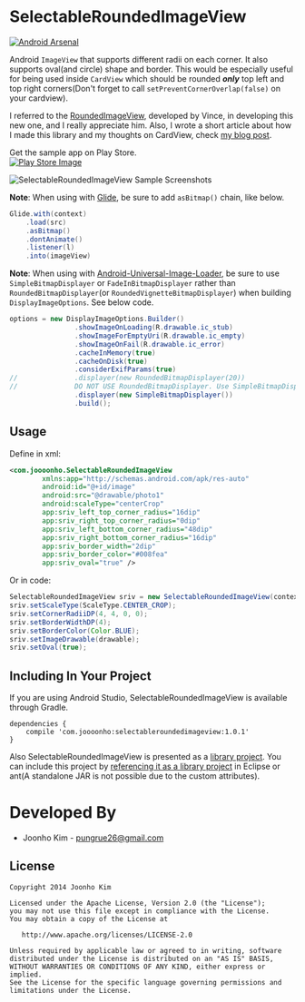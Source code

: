 SelectableRoundedImageView
==========================
[![Android Arsenal](https://img.shields.io/badge/Android%20Arsenal-SelectableRoundedImageView-brightgreen.svg?style=flat)](https://android-arsenal.com/details/1/1234)

Android <code>ImageView</code> that supports different radii on each corner. It also 
supports oval(and circle) shape and border. This would be especially useful for 
being used inside <code>CardView</code> which should be rounded <b><i>only</i></b> top left and 
top right corners(Don't forget to call <code>setPreventCornerOverlap(false)</code> on your cardview).

I referred to the [RoundedImageView][6], developed by Vince, in developing this new one, and I really appreciate him. Also, I wrote a short article about how I made this library and my thoughts on CardView, check [my blog post][5].

Get the sample app on Play Store.<br> [![Play Store Image](https://camo.githubusercontent.com/dc1ffe0e4d25c2c28a69423c3c78000ef7ee96bf/68747470733a2f2f646576656c6f7065722e616e64726f69642e636f6d2f696d616765732f6272616e642f656e5f6170705f7267625f776f5f34352e706e67)](https://play.google.com/store/apps/details?id=com.joooonho)

![SelectableRoundedImageView Sample Screenshots][1]

<b>Note</b>: When using with [Glide][9], be sure to add <code>asBitmap()</code> chain, like below.
```java
Glide.with(context)
    .load(src)
    .asBitmap()
    .dontAnimate()
    .listener(l)
    .into(imageView) 
```
<b>Note</b>: When using with [Android-Universal-Image-Loader][7], be sure to use <code>SimpleBitmapDisplayer</code> or <code>FadeInBitmapDisplayer</code> rather than <code>RoundedBitmapDisplayer</code>(or <code>RoundedVignetteBitmapDisplayer</code>) when building <code>DisplayImageOptions</code>. See below code.

```java
options = new DisplayImageOptions.Builder()
                .showImageOnLoading(R.drawable.ic_stub)
                .showImageForEmptyUri(R.drawable.ic_empty)
                .showImageOnFail(R.drawable.ic_error)
                .cacheInMemory(true)
                .cacheOnDisk(true)
                .considerExifParams(true)
//              .displayer(new RoundedBitmapDisplayer(20))
//              DO NOT USE RoundedBitmapDisplayer. Use SimpleBitmapDisplayer!
                .displayer(new SimpleBitmapDisplayer())
                .build();
```

Usage
----
Define in xml:

```xml
<com.joooonho.SelectableRoundedImageView
        xmlns:app="http://schemas.android.com/apk/res-auto"
        android:id="@+id/image"
        android:src="@drawable/photo1"
        android:scaleType="centerCrop"
        app:sriv_left_top_corner_radius="16dip"
        app:sriv_right_top_corner_radius="0dip"
        app:sriv_left_bottom_corner_radius="48dip"
        app:sriv_right_bottom_corner_radius="16dip"
        app:sriv_border_width="2dip"
        app:sriv_border_color="#008fea"
        app:sriv_oval="true" />
```

Or in code:

```java
SelectableRoundedImageView sriv = new SelectableRoundedImageView(context);
sriv.setScaleType(ScaleType.CENTER_CROP);
sriv.setCornerRadiiDP(4, 4, 0, 0);
sriv.setBorderWidthDP(4);
sriv.setBorderColor(Color.BLUE);
sriv.setImageDrawable(drawable);
sriv.setOval(true);
```

Including In Your Project
-------------------------

If you are using Android Studio, SelectableRoundedImageView is available through Gradle.
```
dependencies {
    compile 'com.joooonho:selectableroundedimageview:1.0.1'
}
```

Also SelectableRoundedImageView is presented as a [library project][3]. You can include 
this project by [referencing it as a library project][4] in Eclipse or ant(A standalone JAR 
is not possible due to the custom attributes). 


Developed By
==========================

 * Joonho Kim - <pungrue26@gmail.com>
 
License
-------------------------

    Copyright 2014 Joonho Kim

    Licensed under the Apache License, Version 2.0 (the "License");
    you may not use this file except in compliance with the License.
    You may obtain a copy of the License at

       http://www.apache.org/licenses/LICENSE-2.0

    Unless required by applicable law or agreed to in writing, software
    distributed under the License is distributed on an "AS IS" BASIS,
    WITHOUT WARRANTIES OR CONDITIONS OF ANY KIND, either express or implied.
    See the License for the specific language governing permissions and
    limitations under the License.
    

[1]: http://i.imgur.com/iSizH82.png
[2]: https://play.google.com/store/apps/details?id=com.joooonho
[3]: http://developer.android.com/guide/developing/projects/projects-eclipse.html
[4]: http://developer.android.com/guide/developing/projects/projects-eclipse.html#ReferencingLibraryProject
[5]: http://www.joooooooooonhokim.com/?p=289
[6]: http://github.com/vinc3m1/RoundedImageView
[7]: https://github.com/nostra13/Android-Universal-Image-Loader
[8]: https://github.com/square/picasso
[9]: https://github.com/bumptech/glide
